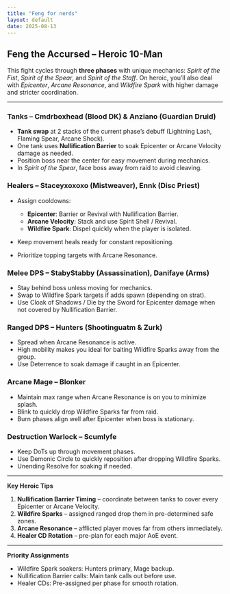 ```yaml
---
title: "Feng for nerds"
layout: default
date: 2025-08-13
---
```


## Feng the Accursed – Heroic 10-Man

This fight cycles through **three phases** with unique mechanics: *Spirit of the Fist*, *Spirit of the Spear*, and *Spirit of the Staff*. On heroic, you’ll also deal with *Epicenter*, *Arcane Resonance*, and *Wildfire Spark* with higher damage and stricter coordination.

---

### Tanks – Cmdrboxhead (Blood DK) & Anziano (Guardian Druid)

* **Tank swap** at 2 stacks of the current phase’s debuff (Lightning Lash, Flaming Spear, Arcane Shock).
* One tank uses **Nullification Barrier** to soak Epicenter or Arcane Velocity damage as needed.
* Position boss near the center for easy movement during mechanics.
* In *Spirit of the Spear*, face boss away from raid to avoid cleaving.

### Healers – Staceyxoxoxo (Mistweaver), Ennk (Disc Priest)

* Assign cooldowns:

  * **Epicenter**: Barrier or Revival with Nullification Barrier.
  * **Arcane Velocity**: Stack and use Spirit Shell / Revival.
  * **Wildfire Spark**: Dispel quickly when the player is isolated.
* Keep movement heals ready for constant repositioning.
* Prioritize topping targets with Arcane Resonance.

### Melee DPS – StabyStabby (Assassination), Danifaye (Arms)

* Stay behind boss unless moving for mechanics.
* Swap to Wildfire Spark targets if adds spawn (depending on strat).
* Use Cloak of Shadows / Die by the Sword for Epicenter damage when not covered by Nullification Barrier.

### Ranged DPS – Hunters (Shootinguatm & Zurk)

* Spread when Arcane Resonance is active.
* High mobility makes you ideal for baiting Wildfire Sparks away from the group.
* Use Deterrence to soak damage if caught in an Epicenter.

### Arcane Mage – Blonker

* Maintain max range when Arcane Resonance is on you to minimize splash.
* Blink to quickly drop Wildfire Sparks far from raid.
* Burn phases align well after Epicenter when boss is stationary.

### Destruction Warlock – Scumlyfe

* Keep DoTs up through movement phases.
* Use Demonic Circle to quickly reposition after dropping Wildfire Sparks.
* Unending Resolve for soaking if needed.

---

**Key Heroic Tips**

1. **Nullification Barrier Timing** – coordinate between tanks to cover every Epicenter or Arcane Velocity.
2. **Wildfire Sparks** – assigned ranged drop them in pre-determined safe zones.
3. **Arcane Resonance** – afflicted player moves far from others immediately.
4. **Healer CD Rotation** – pre-plan for each major AoE event.

---

**Priority Assignments**

* Wildfire Spark soakers: Hunters primary, Mage backup.
* Nullification Barrier calls: Main tank calls out before use.
* Healer CDs: Pre-assigned per phase for smooth rotation.
